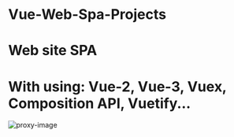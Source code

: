 # Vue-Web-Spa-Projects
# Web site SPA
# With using: Vue-2, Vue-3, Vuex, Composition API, Vuetify...
![proxy-image](https://user-images.githubusercontent.com/51271834/160930634-09821fbe-158a-4d4a-83d3-5305e6b5fb3a.png)
